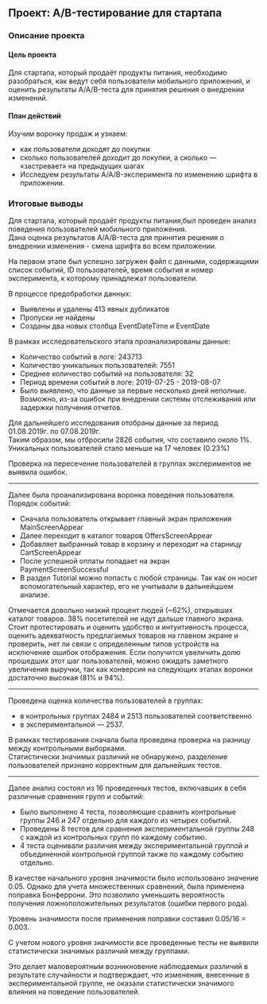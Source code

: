 ## Проект: A/B-тестирование для стартапа 

###  Описание проекта
####  Цель проекта
Для стартапа, который продаёт продукты питания, необходимо разобраться, как ведут себя пользователи мобильного приложения, и оценить результаты A/A/B-теста для принятия решения о внедрении изменений.

####  План действий
Изучим воронку продаж и узнаем:

* как пользователи доходят до покупки
* сколько пользователей доходит до покупки, а сколько — «застревает» на предыдущих шагах
* Исследуем результаты A/A/B-эксперимента по изменению шрифта в приложении.

### Итоговые выводы
Для стартапа, который продаёт продукты питания,был проведен анализ поведения пользователей мобильного приложения.   
Дана оценка результатов A/A/B-теста для принятия решения о внедрении изменения - смена шрифта во всем приложении.

На первом этапе был успешно загружен файл с данными, содержащими список событий, ID пользователей, время события и номер эксперимента, к которому принадлежат пользователи.
  
В процессе предобработки данных:  

* Выявлены и удалены 413 явных дубликатов
* Пропуски не найдены
* Созданы два новых столбца EventDateTime и EventDate
  
В рамках исследовательского этапа проанализированы данные:

* Количество событий в логе: 243713
* Количество уникальных пользователей: 7551
* Среднее количество событий на пользователя: 32
* Период времени событий в логе: 2019-07-25 - 2019-08-07
* Было выявлено, что данные за первые несколько дней неполные. Возможно, из-за ошибок при внедрении системы отслеживания или задержки получения отчетов.


Для дальнейшего исследования отобраны данные за период 01.08.2019г. по 07.08.2019г.   
Таким образом, мы отбросили 2826 события, что составило около 1%. Уникальных пользователей стало меньше на 17 человек (0.23%)  

Проверка на пересечение пользователей в группах экспериментов не выявила ошибок.  

---

Далее была проанализирована воронка поведения пользователя. Порядок событий:  

* Сначала пользователь открывает главный экран приложения MainScreenAppear
* Далее переходит в каталог товаров OffersScreenAppear
* Добавляет выбранный товар в корзину и переходит на старницу CartScreenAppear
* После успешной оплаты попадает на экран PaymentScreenSuccessful
* В раздел Tutorial можно попасть с любой страницы. Так как он носит вспомогательный характер, его не учитывали в дальнейцшем анализе.  

Отмечается довольно низкий процент людей (~62%), открывших каталог товаров. 38% посетителей не идут дальше главного экрана.   
Стоит протестировать и оценить удобство и интуитивность процесса, оценить адекватность предлагаемых товаров на главном экране и проверить, нет ли связи с определенным типов устройств на исключение ошибок отображения.
Если получится увеличить долю прошедших этот шаг пользователей, можно ожидать заметного увеличения выручки, так как конверсия на следующих этапах воронки достаточно высокая (81% и 94%).

---

Проведена оценка количества пользователей в группах:  

* в контрольных группах 2484 и 2513 пользователей соответственно
* в экспериментальной — 2537.  

В рамках тестирования сначала была проведена проверка на разницу между контрольными выборками.   
Статистически значимых различий не обнаружено, разделение пользователей признано корректным для дальнейших тестов.

---

Далее анализ состоял из 16 проведенных тестов, включавших в себя различные сравнения групп и событий:

* Было выполнено 4 теста, позволяющие сравнить контрольные группы 246 и 247 отдельно для каждого из четырех событий.
* Проведены 8 тестов для сравнения экспериментальной группы 248 с каждой из контрольных групп по каждому событию.
* 4 теста оценивали различия между экспериментальной группой и объединенной контрольной группой также по каждому событию отдельно.
  
В качестве начального уровня значимости было использовано значение 0.05. Однако для учета множественных сравнений, была применена поправка Бонферрони. Это позволило уменьшить вероятность получения ложноположительных результатов (ошибки первого рода).
  
Уровень значимости после применения поправки составил 0.05/16 = 0.003.


С учетом нового уровня значимости все проведенные тесты не выявили статистически значимых различий между группами.

Это делает маловероятным возникновение наблюдаемых различий в результате случайности и подтверждает, что изменения, внесенные в экспериментальной группе, не оказали статистически значимого влияния на поведение пользователей.
